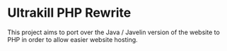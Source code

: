 # Ultrakill PHP Rewrite
This project aims to port over the Java / Javelin version of the website to PHP in order to allow easier website hosting.
